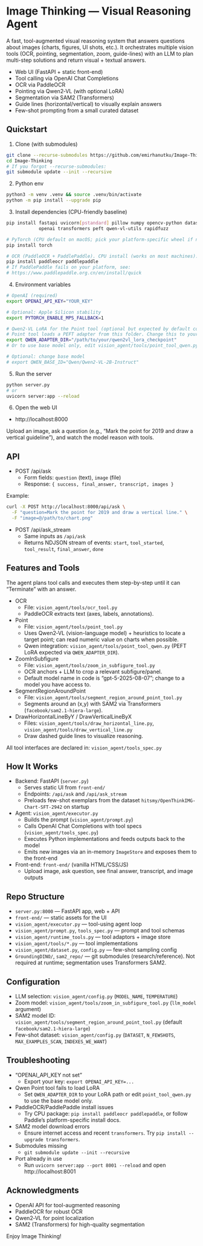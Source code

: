 
# Image Thinking — Visual Reasoning Agent

A fast, tool-augmented visual reasoning system that answers questions about images (charts, figures, UI shots, etc.). It orchestrates multiple vision tools (OCR, pointing, segmentation, zoom, guide-lines) with an LLM to plan multi-step solutions and return visual + textual answers.

- Web UI (FastAPI + static front-end)
- Tool calling via OpenAI Chat Completions
- OCR via PaddleOCR
- Pointing via Qwen2‑VL (with optional LoRA)
- Segmentation via SAM2 (Transformers)
- Guide lines (horizontal/vertical) to visually explain answers
- Few-shot prompting from a small curated dataset

## Quickstart

1) Clone (with submodules)
```bash
git clone --recurse-submodules https://github.com/emirhanutku/Image-Thinking.git
cd Image-Thinking
# If you forgot --recurse-submodules:
git submodule update --init --recursive
```

2) Python env
```bash
python3 -m venv .venv && source .venv/bin/activate
python -m pip install --upgrade pip
```

3) Install dependencies (CPU-friendly baseline)
```bash
pip install fastapi uvicorn[pstandard] pillow numpy opencv-python datasets \
            openai transformers peft qwen-vl-utils rapidfuzz

# PyTorch (CPU default on macOS; pick your platform-specific wheel if needed)
pip install torch

# OCR (PaddleOCR + PaddlePaddle). CPU install (works on most machines):
pip install paddleocr paddlepaddle
# If PaddlePaddle fails on your platform, see:
# https://www.paddlepaddle.org.cn/en/install/quick
```

4) Environment variables
```bash
# OpenAI (required)
export OPENAI_API_KEY="YOUR_KEY"

# Optional: Apple Silicon stability
export PYTORCH_ENABLE_MPS_FALLBACK=1

# Qwen2-VL LoRA for the Point tool (optional but expected by default code)
# Point tool loads a PEFT adapter from this folder. Change this to your adapter.
export QWEN_ADAPTER_DIR="/path/to/your/qwen2vl_lora_checkpoint"
# Or to use base model only, edit vision_agent/tools/point_tool_qwen.py accordingly.

# Optional: change base model
# export QWEN_BASE_ID="Qwen/Qwen2-VL-2B-Instruct"
```

5) Run the server
```bash
python server.py
# or
uvicorn server:app --reload
```

6) Open the web UI
- http://localhost:8000

Upload an image, ask a question (e.g., “Mark the point for 2019 and draw a vertical guideline”), and watch the model reason with tools.

## API

- POST /api/ask
  - Form fields: `question` (text), `image` (file)
  - Response: `{ success, final_answer, transcript, images }`

Example:
```bash
curl -X POST http://localhost:8000/api/ask \
  -F "question=Mark the point for 2019 and draw a vertical line." \
  -F "image=@/path/to/chart.png"
```

- POST /api/ask_stream
  - Same inputs as `/api/ask`
  - Returns NDJSON stream of events: `start`, `tool_started`, `tool_result`, `final_answer`, `done`

## Features and Tools

The agent plans tool calls and executes them step-by-step until it can “Terminate” with an answer.

- OCR
  - File: `vision_agent/tools/ocr_tool.py`
  - PaddleOCR extracts text (axes, labels, annotations).
- Point
  - File: `vision_agent/tools/point_tool.py`
  - Uses Qwen2‑VL (vision-language model) + heuristics to locate a target point; can read numeric value on charts when possible.
  - Qwen integration: `vision_agent/tools/point_tool_qwen.py` (PEFT LoRA expected via `QWEN_ADAPTER_DIR`).
- ZoomInSubfigure
  - File: `vision_agent/tools/zoom_in_subfigure_tool.py`
  - OCR anchors + LLM to crop a relevant subfigure/panel.
  - Default model name in code is “gpt-5-2025-08-07”; change to a model you have access to.
- SegmentRegionAroundPoint
  - File: `vision_agent/tools/segment_region_around_point_tool.py`
  - Segments around an (x,y) with SAM2 via Transformers (`facebook/sam2.1-hiera-large`).
- DrawHorizontalLineByY / DrawVerticalLineByX
  - Files: `vision_agent/tools/draw_horizontal_line.py`, `vision_agent/tools/draw_vertical_line.py`
  - Draw dashed guide lines to visualize reasoning.

All tool interfaces are declared in: `vision_agent/tools_spec.py`

## How It Works

- Backend: FastAPI (`server.py`)
  - Serves static UI from `front-end/`
  - Endpoints: `/api/ask` and `/api/ask_stream`
  - Preloads few-shot exemplars from the dataset `hitsmy/OpenThinkIMG-Chart-SFT-2942` on startup
- Agent: `vision_agent/executor.py`
  - Builds the prompt (`vision_agent/prompt.py`)
  - Calls OpenAI Chat Completions with tool specs (`vision_agent/tools_spec.py`)
  - Executes Python implementations and feeds outputs back to the model
  - Emits new images via an in-memory `ImageStore` and exposes them to the front-end
- Front-end: `front-end/` (vanilla HTML/CSS/JS)
  - Upload image, ask question, see final answer, transcript, and image outputs

## Repo Structure

- `server.py:8000` — FastAPI app, web + API
- `front-end/` — static assets for the UI
- `vision_agent/executor.py` — tool-using agent loop
- `vision_agent/prompt.py`, `tools_spec.py` — prompt and tool schemas
- `vision_agent/runtime_tools.py` — tool adaptors + image store
- `vision_agent/tools/*.py` — tool implementations
- `vision_agent/dataset.py`, `config.py` — few-shot sampling config
- `GroundingDINO/`, `sam2_repo/` — git submodules (research/reference). Not required at runtime; segmentation uses Transformers SAM2.

## Configuration

- LLM selection: `vision_agent/config.py` (`MODEL_NAME`, `TEMPERATURE`)
- Zoom model: `vision_agent/tools/zoom_in_subfigure_tool.py` (`llm_model` argument)
- SAM2 model ID: `vision_agent/tools/segment_region_around_point_tool.py` (default `facebook/sam2.1-hiera-large`)
- Few-shot dataset: `vision_agent/config.py` (`DATASET`, `N_FEWSHOTS`, `MAX_EXAMPLES_SCAN`, `INDEXES_WE_WANT`)

## Troubleshooting

- “OPENAI_API_KEY not set”
  - Export your key: `export OPENAI_API_KEY=...`
- Qwen Point tool fails to load LoRA
  - Set `QWEN_ADAPTER_DIR` to your LoRA path or edit `point_tool_qwen.py` to use the base model only.
- PaddleOCR/PaddlePaddle install issues
  - Try CPU package: `pip install paddleocr paddlepaddle`, or follow Paddle’s platform-specific install docs.
- SAM2 model download errors
  - Ensure internet access and recent `transformers`. Try `pip install --upgrade transformers`.
- Submodules missing
  - `git submodule update --init --recursive`
- Port already in use
  - Run `uvicorn server:app --port 8001 --reload` and open http://localhost:8001

## Acknowledgments

- OpenAI API for tool-augmented reasoning
- PaddleOCR for robust OCR
- Qwen2‑VL for point localization
- SAM2 (Transformers) for high-quality segmentation

Enjoy Image Thinking!


